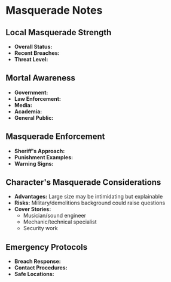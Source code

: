 # Masquerade Notes

## Local Masquerade Strength
- **Overall Status:** 
- **Recent Breaches:** 
- **Threat Level:** 

## Mortal Awareness
- **Government:** 
- **Law Enforcement:** 
- **Media:** 
- **Academia:** 
- **General Public:** 

## Masquerade Enforcement
- **Sheriff's Approach:** 
- **Punishment Examples:** 
- **Warning Signs:** 

## Character's Masquerade Considerations
- **Advantages:** Large size may be intimidating but explainable
- **Risks:** Military/demolitions background could raise questions
- **Cover Stories:** 
  - Musician/sound engineer
  - Mechanic/technical specialist
  - Security work

## Emergency Protocols
- **Breach Response:** 
- **Contact Procedures:** 
- **Safe Locations:** 